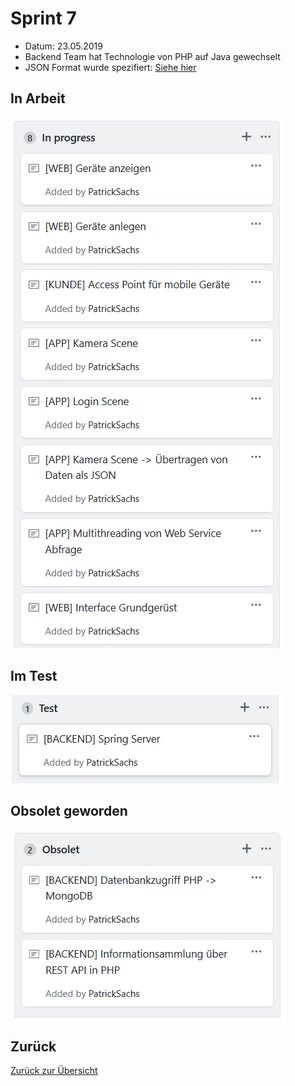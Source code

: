# Sprint 7

* Datum: 23.05.2019
* Backend Team hat Technologie von PHP auf Java gewechselt
* JSON Format wurde spezifiert: [Siehe hier](../daten)

## In Arbeit

![](./progress.PNG)

## Im Test

![](./test.PNG)

## Obsolet geworden

![](./obsolet.PNG)

## Zurück

[Zurück zur Übersicht](./..)
